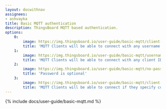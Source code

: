 ```yaml
---
layout: docwithnav
assignees:
- ashvayka
title: Basic MQTT authentication
description: ThingsBoard MQTT based authentication.
options:
    0:
        image: https://img.thingsboard.io/user-guide/basic-mqtt/client-id.png  
        title: 'MQTT Clients will be able to connect with any username or password if they specify correct Client ID.'    
    1:
        image: https://img.thingsboard.io/user-guide/basic-mqtt/username-password.png  
        title: 'MQTT Clients will be able to connect with any client ID if they specify correct Username and Password.'
    2:
        image: https://img.thingsboard.io/user-guide/basic-mqtt/no-password-check.png  
        title: 'Password is optional'
    3:
        image: https://img.thingsboard.io/user-guide/basic-mqtt/client-id-username-password.png  
        title: 'MQTT Clients will be able to connect if they specify correct combination of Client ID, Username and Password'    
---
```


{% include docs/user-guide/basic-mqtt.md %}
